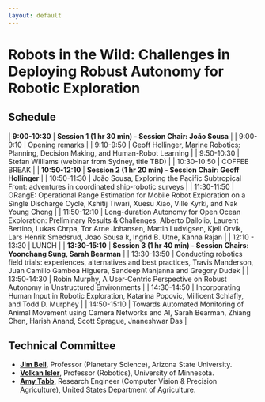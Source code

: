 ```yaml
---
layout: default
---
```


# **Robots in the Wild: Challenges in Deploying Robust Autonomy for Robotic Exploration**

## **Schedule**

| **9:00-10:30** | **Session 1 (1 hr 30 min) - Session Chair:  Jo&atilde;o Sousa** | 
| 9:00-9:10 | Opening remarks | 
| 9:10-9:50 | Geoff Hollinger, Marine Robotics: Planning, Decision Making, and Human-Robot Learning | 
| 9:50-10:30 | Stefan Williams (webinar from Sydney, title TBD) | 
| 10:30-10:50 | COFFEE BREAK | 
| **10:50-12:10** | **Session 2 (1 hr 20 min) - Session Chair: Geoff Hollinger** | 
| 10:50-11:30 | Jo&atilde;o Sousa, Exploring the Pacific Subtropical Front: adventures in coordinated ship-robotic surveys | 
| 11:30-11:50 | ORangE: Operational Range Estimation for Mobile Robot Exploration on a Single Discharge Cycle, Kshitij Tiwari, Xuesu Xiao, Ville Kyrki, and Nak Young Chong | 
| 11:50-12:10 | Long-duration Autonomy for Open Ocean Exploration: Preliminary Results & Challenges, Alberto Dallolio, Laurent Bertino, Lukas Chrpa, Tor Arne Johansen, Martin Ludvigsen, Kjell Orvik, Lars Henrik Smedsrud, Joao Sousa k, Ingrid B. Utne, Kanna Rajan | 
| 12:10 - 13:30 | LUNCH | 
| **13:30-15:10** | **Session 3 (1 hr 40 min) - Session Chairs: Yoonchang Sung, Sarah Bearman** | 
| 13:30-13:50 | Conducting robotics field trials: experiences, alternatives and best practices, Travis Manderson, Juan Camillo Gamboa Higuera, Sandeep Manjanna and Gregory Dudek | 
| 13:50-14:30 | Robin Murphy, A User-Centric Perspective on Robust Autonomy in Unstructured Environments | 
| 14:30-14:50 | Incorporating Human Input in Robotic Exploration, Katarina Popovic, Millicent Schlafly, and Todd D. Murphey | 
| 14:50-15:10 | Towards Automated Monitoring of Animal Movement using Camera Networks and AI, Sarah Bearman, Zhiang Chen, Harish Anand, Scott Sprague, Jnaneshwar Das | 

## **Technical Committee**

* [**Jim Bell**](http://jimbell.sese.asu.edu/), Professor (Planetary Science), Arizona State University. 
* [**Volkan Isler**](https://www-users.cs.umn.edu/~isler/), Professor (Robotics), University of Minnesota.
* [**Amy Tabb**](https://amytabb.com/), Research Engineer (Computer Vision & Precision Agriculture), United States Department of Agriculture. 